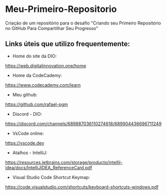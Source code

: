 # Meu-Primeiro-Repositorio

Criação de um repositório para o desafio "Criando seu Primeiro Repositório no GitHub Para Compartilhar Seu Progresso"



## Links úteis que utilizo frequentemente:

- Home do site da DIO:

https://web.digitalinnovation.one/home

- Home da CodeCademy:

https://www.codecademy.com/learn

- Meu github:

https://github.com/rafael-pgm

- Discord - DIO:

https://discord.com/channels/689887036110274618/689904436696711249

- VsCode online:

https://vscode.dev

- Atalhos - IntelliJ:

https://resources.jetbrains.com/storage/products/intellij-idea/docs/IntelliJIDEA_ReferenceCard.pdf

- Visual Studio Code Shortcut Keymap:

https://code.visualstudio.com/shortcuts/keyboard-shortcuts-windows.pdf